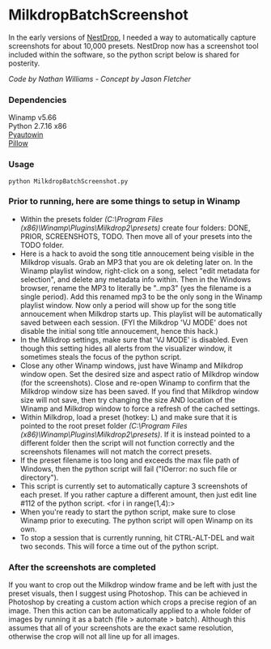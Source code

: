 # MilkdropBatchScreenshot
In the early versions of [NestDrop](http://www.nestimmersion.ca/nestdrop.html), I needed a way to automatically capture screenshots for about 10,000 presets. NestDrop now has a screenshot tool included within the software, so the python script below is shared for posterity.

_Code by Nathan Williams - Concept by Jason Fletcher_

### Dependencies
Winamp v5.66  
Python 2.7.16 x86  
[Pyautowin](https://pywinauto.github.io/)  
[Pillow](https://python-pillow.org/)  

### Usage
```
python MilkdropBatchScreenshot.py
```

### Prior to running, here are some things to setup in Winamp
* Within the presets folder _(C:\Program Files (x86)\Winamp\Plugins\Milkdrop2\presets)_ create four folders: DONE, PRIOR, SCREENSHOTS, TODO. Then move all of your presets into the TODO folder.
* Here is a hack to avoid the song title annoucement being visible in the Milkdrop visuals. Grab an MP3 that you are ok deleting later on. In the Winamp playlist window, right-click on a song, select "edit metadata for selection", and delete any metadata info within. Then in the Windows browser, rename the MP3 to literally be "..mp3" (yes the filename is a single period). Add this renamed mp3 to be the only song in the Winamp playlist window. Now only a period will show up for the song title annoucement when Milkdrop starts up. This playlist will be automatically saved between each session. (FYI the Milkdrop 'VJ MODE' does not disable the initial song title annoucement, hence this hack.)
* In the Milkdrop settings, make sure that 'VJ MODE' is disabled. Even though this setting hides all alerts from the visualizer window, it sometimes steals the focus of the python script.
* Close any other Winamp windows, just have Winamp and Milkdrop window open. Set the desired size and aspect ratio of Milkdrop window (for the screenshots). Close and re-open Winamp to confirm that the Milkdrop window size has been saved. If you find that Milkdrop window size will not save, then try changing the size AND location of the Winamp and Milkdrop window to force a refresh of the cached settings.
* Within Milkdrop, load a preset (hotkey: L) and make sure that it is pointed to the root preset folder _(C:\Program Files (x86)\Winamp\Plugins\Milkdrop2\presets)_. If it is instead pointed to a different folder then the script will not function correctly and the screenshots filenames will not match the correct presets.
* If the preset filename is too long and exceeds the max file path of Windows, then the python script will fail ("IOerror: no such file or directory").
* This script is currently set to automatically capture 3 screenshots of each preset. If you rather capture a different amount, then just edit line #112 of the python script. <for i in range(1,4):>
* When you're ready to start the python script, make sure to close Winamp prior to executing. The python script will open Winamp on its own.
* To stop a session that is currently running, hit CTRL-ALT-DEL and wait two seconds. This will force a time out of the python script.

### After the screenshots are completed
If you want to crop out the Milkdrop window frame and be left with just the preset visuals, then I suggest using Photoshop. This can be achieved in Photoshop by creating a custom action which crops a precise region of an image. Then this action can be automatically applied to a whole folder of images by running it as a batch (file > automate > batch). Although this assumes that all of your screenshots are the exact same resolution, otherwise the crop will not all line up for all images.
